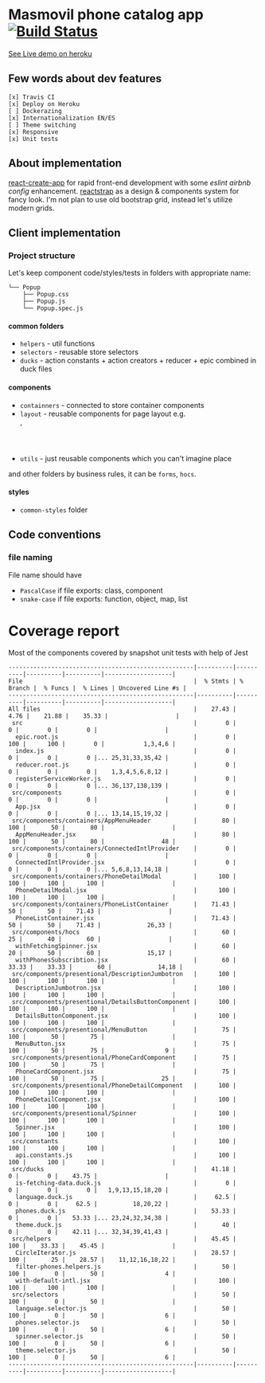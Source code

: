 # Masmovil phone catalog app [![Build Status](https://travis-ci.com/polesskiy-dev/masmovil-phones.svg?branch=master)](https://travis-ci.com/polesskiy-dev/masmovil-phones)

[See Live demo on heroku](https://masmovil-phones.herokuapp.com/)

## Few words about dev features

    [x] Travis CI
    [x] Deploy on Heroku
    [ ] Dockerazing
    [x] Internationalization EN/ES
    [ ] Theme switching
    [x] Responsive
    [x] Unit tests

## About implementation
[react-create-app](https://github.com/facebook/create-react-app) for rapid front-end development with some *eslint airbnb config* enhancement.
[reactstrap](https://reactstrap.github.io/) as a design & components system for fancy look.
I'm not plan to use old bootstrap grid, instead let's utilize modern grids. 

## Client implementation
### Project structure
     
Let's keep component code/styles/tests in folders with appropriate name:
````
└── Popup
    ├── Popup.css
    ├── Popup.js
    └── Popup.spec.js
````

#### common folders
* `helpers` - util functions
* `selectors` - reusable store selectors
* `ducks` - action constants + action creators + reducer + epic combined in duck files 
     
#### components 
* `containners` - connected to store container components
* `layout` - reusable components for page layout e.g. <Footer/>, <Header/>
* `utils` - just reusable components which you can't imagine place

and other folders by business rules, it can be `forms`, `hocs`.

#### styles
* `common-styles` folder

## Code conventions

### file naming

File name should have 
* `PascalCase` if file exports: class, component
* `snake-case` if file exports: function, object, map, list

# Coverage report

Most of the components covered by snapshot unit tests with help of Jest

```
----------------------------------------------------|----------|----------|----------|----------|-------------------|
File                                                |  % Stmts | % Branch |  % Funcs |  % Lines | Uncovered Line #s |
----------------------------------------------------|----------|----------|----------|----------|-------------------|
All files                                           |    27.43 |     4.76 |    21.88 |    35.33 |                   |
 src                                                |        0 |        0 |        0 |        0 |                   |
  epic.root.js                                      |        0 |      100 |      100 |        0 |           1,3,4,6 |
  index.js                                          |        0 |        0 |        0 |        0 |... 25,31,33,35,42 |
  reducer.root.js                                   |        0 |        0 |        0 |        0 |    1,3,4,5,6,8,12 |
  registerServiceWorker.js                          |        0 |        0 |        0 |        0 |... 36,137,138,139 |
 src/components                                     |        0 |        0 |        0 |        0 |                   |
  App.jsx                                           |        0 |        0 |        0 |        0 |... 13,14,15,19,32 |
 src/components/containers/AppMenuHeader            |       80 |      100 |       50 |       80 |                   |
  AppMenuHeader.jsx                                 |       80 |      100 |       50 |       80 |                48 |
 src/components/containers/ConnectedIntlProvider    |        0 |        0 |        0 |        0 |                   |
  ConnectedIntlProvider.jsx                         |        0 |        0 |        0 |        0 |... 5,6,8,13,14,18 |
 src/components/containers/PhoneDetailModal         |      100 |      100 |      100 |      100 |                   |
  PhoneDetailModal.jsx                              |      100 |      100 |      100 |      100 |                   |
 src/components/containers/PhoneListContainer       |    71.43 |       50 |       50 |    71.43 |                   |
  PhoneListContainer.jsx                            |    71.43 |       50 |       50 |    71.43 |             26,33 |
 src/components/hocs                                |       60 |       25 |       40 |       60 |                   |
  withFetchingSpinner.jsx                           |       60 |       20 |       50 |       60 |             15,17 |
  withPhonesSubscribtion.jsx                        |       60 |    33.33 |    33.33 |       60 |             14,18 |
 src/components/presentional/DescriptionJumbotron   |      100 |      100 |      100 |      100 |                   |
  DescriptionJumbotron.jsx                          |      100 |      100 |      100 |      100 |                   |
 src/components/presentional/DetailsButtonComponent |      100 |      100 |      100 |      100 |                   |
  DetailsButtonComponent.jsx                        |      100 |      100 |      100 |      100 |                   |
 src/components/presentional/MenuButton             |       75 |      100 |       50 |       75 |                   |
  MenuButton.jsx                                    |       75 |      100 |       50 |       75 |                 9 |
 src/components/presentional/PhoneCardComponent     |       75 |      100 |       50 |       75 |                   |
  PhoneCardComponent.jsx                            |       75 |      100 |       50 |       75 |                25 |
 src/components/presentional/PhoneDetailComponent   |      100 |      100 |      100 |      100 |                   |
  PhoneDetailComponent.jsx                          |      100 |      100 |      100 |      100 |                   |
 src/components/presentional/Spinner                |      100 |      100 |      100 |      100 |                   |
  Spinner.jsx                                       |      100 |      100 |      100 |      100 |                   |
 src/constants                                      |      100 |      100 |      100 |      100 |                   |
  api.constants.js                                  |      100 |      100 |      100 |      100 |                   |
 src/ducks                                          |    41.18 |        0 |        0 |    43.75 |                   |
  is-fetching-data.duck.js                          |        0 |        0 |        0 |        0 |   1,9,13,15,18,20 |
  language.duck.js                                  |     62.5 |        0 |        0 |     62.5 |          18,20,22 |
  phones.duck.js                                    |    53.33 |        0 |        0 |    53.33 |... 23,24,32,34,38 |
  theme.duck.js                                     |       40 |        0 |        0 |    42.11 |... 32,34,39,41,43 |
 src/helpers                                        |    45.45 |      100 |    33.33 |    45.45 |                   |
  CircleIterator.js                                 |    28.57 |      100 |       25 |    28.57 |    11,12,16,18,22 |
  filter-phones.helpers.js                          |       50 |      100 |        0 |       50 |                 4 |
  with-default-intl.jsx                             |      100 |      100 |      100 |      100 |                   |
 src/selectors                                      |       50 |      100 |        0 |       50 |                   |
  language.selector.js                              |       50 |      100 |        0 |       50 |                 6 |
  phones.selector.js                                |       50 |      100 |        0 |       50 |                 6 |
  spinner.selector.js                               |       50 |      100 |        0 |       50 |                 6 |
  theme.selector.js                                 |       50 |      100 |        0 |       50 |                 6 |
----------------------------------------------------|----------|----------|----------|----------|-------------------|

```